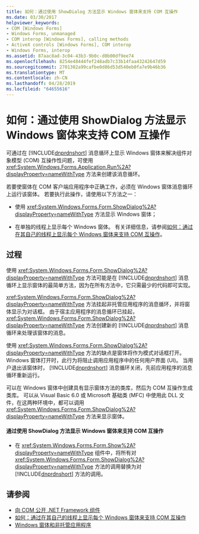 ```yaml
---
title: 如何：通过使用 ShowDialog 方法显示 Windows 窗体来支持 COM 互操作
ms.date: 03/30/2017
helpviewer_keywords:
- COM [Windows Forms]
- Windows Forms, unmanaged
- COM interop [Windows Forms], calling methods
- ActiveX controls [Windows Forms], COM interop
- Windows Forms, interop
ms.assetid: 87aac8ad-3c04-43b3-9b0c-d0b00df9ee74
ms.openlocfilehash: 8254e48444fef248adb7c33b14faa43242647d59
ms.sourcegitcommit: 2701302a99cafbe0d86d53d540eb0fa7e9b46b36
ms.translationtype: MT
ms.contentlocale: zh-CN
ms.lasthandoff: 04/28/2019
ms.locfileid: "64655616"
---
```

# <a name="how-to-support-com-interop-by-displaying-a-windows-form-with-the-showdialog-method"></a>如何：通过使用 ShowDialog 方法显示 Windows 窗体来支持 COM 互操作
可通过在 [!INCLUDE[dnprdnshort](../../../../includes/dnprdnshort-md.md)] 消息循环上显示 Windows 窗体来解决组件对象模型 (COM) 互操作性问题，可使用 <xref:System.Windows.Forms.Application.Run%2A?displayProperty=nameWithType> 方法来创建该消息循环。  
  
 若要使窗体在 COM 客户端应用程序中正确工作，必须在 Windows 窗体消息循环上运行该窗体。 若要执行此操作，请使用以下方法之一：  
  
- 使用 <xref:System.Windows.Forms.Form.ShowDialog%2A?displayProperty=nameWithType> 方法显示 Windows 窗体；  
  
- 在单独的线程上显示每个 Windows 窗体。 有关详细信息，请参阅[如何：通过在其自己的线程上显示每个 Windows 窗体来支持 COM 互操作](how-to-support-com-interop-by-displaying-each-windows-form-on-its-own-thread.md)。  
  
## <a name="procedure"></a>过程  
 使用 <xref:System.Windows.Forms.Form.ShowDialog%2A?displayProperty=nameWithType> 方法可能是在 [!INCLUDE[dnprdnshort](../../../../includes/dnprdnshort-md.md)] 消息循环上显示窗体的最简单方法，因为在所有方法中，它只需最少的代码即可实现。  
  
 <xref:System.Windows.Forms.Form.ShowDialog%2A?displayProperty=nameWithType> 方法挂起非托管应用程序的消息循环，并将窗体显示为对话框。 由于宿主应用程序的消息循环已挂起， <xref:System.Windows.Forms.Form.ShowDialog%2A?displayProperty=nameWithType> 方法创建新的 [!INCLUDE[dnprdnshort](../../../../includes/dnprdnshort-md.md)] 消息循环来处理该窗体的消息。  
  
 使用 <xref:System.Windows.Forms.Form.ShowDialog%2A?displayProperty=nameWithType> 方法的缺点是窗体将作为模式对话框打开。 Windows 窗体打开时，此行为将阻止调用应用程序中的任何用户界面 (UI)。 当用户退出该窗体时， [!INCLUDE[dnprdnshort](../../../../includes/dnprdnshort-md.md)] 消息循环关闭，先前应用程序的消息循环重新运行。  
  
 可以在 Windows 窗体中创建具有显示窗体方法的类库，然后为 COM 互操作生成类库。 可以从 Visual Basic 6.0 或 Microsoft 基础类 (MFC) 中使用此 DLL 文件，在这两种环境中，都可以调用 <xref:System.Windows.Forms.Form.ShowDialog%2A?displayProperty=nameWithType> 方法来显示窗体。  
  
#### <a name="to-support-com-interop-by-displaying-a-windows-form-with-the-showdialog-method"></a>通过使用 ShowDialog 方法显示 Windows 窗体来支持 COM 互操作  
  
- 在 <xref:System.Windows.Forms.Form.Show%2A?displayProperty=nameWithType> 组件中，将所有对 <xref:System.Windows.Forms.Form.ShowDialog%2A?displayProperty=nameWithType> 方法的调用替换为对 [!INCLUDE[dnprdnshort](../../../../includes/dnprdnshort-md.md)] 方法的调用。  
  
## <a name="see-also"></a>请参阅

- [向 COM 公开 .NET Framework 组件](../../interop/exposing-dotnet-components-to-com.md)
- [如何：通过在其自己的线程上显示每个 Windows 窗体来支持 COM 互操作](how-to-support-com-interop-by-displaying-each-windows-form-on-its-own-thread.md)
- [Windows 窗体和非托管应用程序](windows-forms-and-unmanaged-applications.md)
